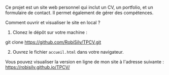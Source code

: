 Ce projet est un site web personnel qui inclut un CV, un portfolio, et un formulaire de contact. Il permet également de gérer des compétences.

Comment ouvrir et visualiser le site en local ?

1. Clonez le dépôt sur votre machine :

git clone https://github.com/RobiSilv/TPCV.git


2. Ouvrez le fichier `accueil.html` dans votre navigateur.


Vous pouvez visualiser la version en ligne de mon site à l'adresse suivante : https://robisilv.github.io/TPCV/
